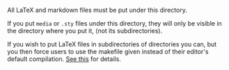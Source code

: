 All LaTeX and markdown files must be put under this directory.

If you put `media` or `.sty` files under this directory, they will only be visible in the directory where you put it, (not its subdirectories).

If you wish to put LaTeX files in subdirectories of directories you can, but you then force users to use the makefile given instead of their editor's default compilation. [See this](https://github.com/cirosantilli/latex-submodule#recursive) for details.
